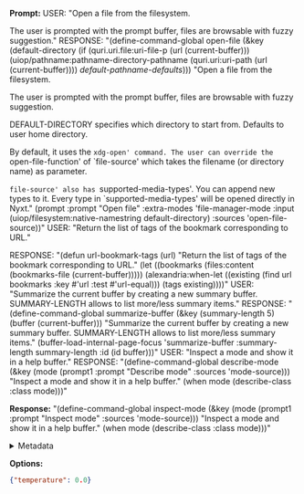 **Prompt:**
USER:
"Open a file from the filesystem.

The user is prompted with the prompt buffer, files are browsable with
fuzzy suggestion."
RESPONSE:
"(define-command-global open-file
(&key
 (default-directory
  (if (quri.uri.file:uri-file-p (url (current-buffer)))
      (uiop/pathname:pathname-directory-pathname
       (quri.uri:uri-path (url (current-buffer))))
      *default-pathname-defaults*)))
"Open a file from the filesystem.

The user is prompted with the prompt buffer, files are browsable with
fuzzy suggestion.

DEFAULT-DIRECTORY specifies which directory to start from. Defaults to user home
directory.

By default, it uses the `xdg-open' command. The user can override the
`open-file-function' of `file-source' which takes the filename (or
directory name) as parameter.

`file-source' also has `supported-media-types'. You can append new types to
it. Every type in `supported-media-types' will be opened directly in Nyxt."
(prompt :prompt "Open file" :extra-modes 'file-manager-mode :input
        (uiop/filesystem:native-namestring default-directory) :sources
        'open-file-source))"
USER:
"Return the list of tags of the bookmark corresponding to URL."

RESPONSE:
"(defun url-bookmark-tags (url)
"Return the list of tags of the bookmark corresponding to URL."
(let ((bookmarks (files:content (bookmarks-file (current-buffer)))))
(alexandria:when-let ((existing
                       (find url bookmarks :key #'url :test #'url-equal)))
  (tags existing))))"
USER:
  "Summarize the current buffer by creating a new summary buffer.
SUMMARY-LENGTH allows to list more/less summary items."
RESPONSE:
"(define-command-global summarize-buffer
(&key (summary-length 5) (buffer (current-buffer)))
"Summarize the current buffer by creating a new summary buffer.
SUMMARY-LENGTH allows to list more/less summary items."
(buffer-load-internal-page-focus 'summarize-buffer :summary-length
                                summary-length :id (id buffer)))"
USER:
  "Inspect a mode and show it in a help buffer."
RESPONSE:
"(define-command-global describe-mode
(&key (mode (prompt1 :prompt "Describe mode" :sources 'mode-source)))
"Inspect a mode and show it in a help buffer."
(when mode (describe-class :class mode)))"


**Response:**
"(define-command-global inspect-mode
(&key (mode (prompt1 :prompt "Inspect mode" :sources 'mode-source)))
"Inspect a mode and show it in a help buffer."
(when mode (describe-class :class mode)))"

<details><summary>Metadata</summary>

- Duration: 2124 ms
- Datetime: 2023-11-27T17:41:05.044354
- Model: gpt-3.5-turbo-0613

</details>

**Options:**
```json
{"temperature": 0.0}
```

